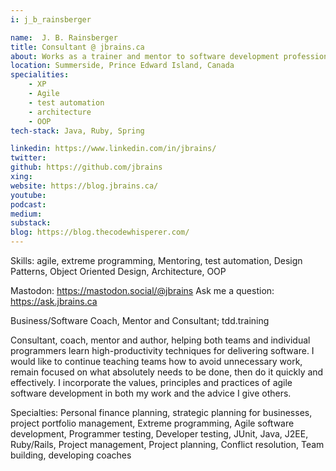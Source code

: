 ```yaml
---
i: j_b_rainsberger

name:  J. B. Rainsberger
title: Consultant @ jbrains.ca
about: Works as a trainer and mentor to software development professionals
location: Summerside, Prince Edward Island, Canada
specialities:
    - XP
    - Agile
    - test automation
    - architecture
    - OOP
tech-stack: Java, Ruby, Spring

linkedin: https://www.linkedin.com/in/jbrains/
twitter: 
github: https://github.com/jbrains
xing: 
website: https://blog.jbrains.ca/
youtube: 
podcast: 
medium: 
substack: 
blog: https://blog.thecodewhisperer.com/
---
```

Skills: agile, extreme programming, Mentoring, test automation, Design Patterns, Object Oriented Design, Architecture, OOP

Mastodon: https://mastodon.social/@jbrains
Ask me a question: https://ask.jbrains.ca


Business/Software Coach, Mentor and Consultant; tdd.training

Consultant, coach, mentor and author, helping both teams and individual programmers learn high-productivity techniques for delivering software. I would like to continue teaching teams how to avoid unnecessary work, remain focused on what absolutely needs to be done, then do it quickly and effectively. I incorporate the values, principles and practices of agile software development in both my work and the advice I give others.

Specialties: Personal finance planning, strategic planning for businesses, project portfolio management, Extreme programming, Agile software development, Programmer testing, Developer testing, JUnit, Java, J2EE, Ruby/Rails, Project management, Project planning, Conflict resolution, Team building, developing coaches